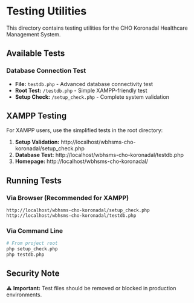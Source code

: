 # Testing Utilities

This directory contains testing utilities for the CHO Koronadal Healthcare Management System.

## Available Tests

### Database Connection Test
- **File:** `testdb.php` - Advanced database connectivity test
- **Root Test:** `/testdb.php` - Simple XAMPP-friendly test
- **Setup Check:** `/setup_check.php` - Complete system validation

## XAMPP Testing

For XAMPP users, use the simplified tests in the root directory:

1. **Setup Validation:** http://localhost/wbhsms-cho-koronadal/setup_check.php
2. **Database Test:** http://localhost/wbhsms-cho-koronadal/testdb.php
3. **Homepage:** http://localhost/wbhsms-cho-koronadal/

## Running Tests

### Via Browser (Recommended for XAMPP)
```
http://localhost/wbhsms-cho-koronadal/setup_check.php
http://localhost/wbhsms-cho-koronadal/testdb.php
```

### Via Command Line
```bash
# From project root
php setup_check.php
php testdb.php
```

## Security Note

⚠️ **Important:** Test files should be removed or blocked in production environments.